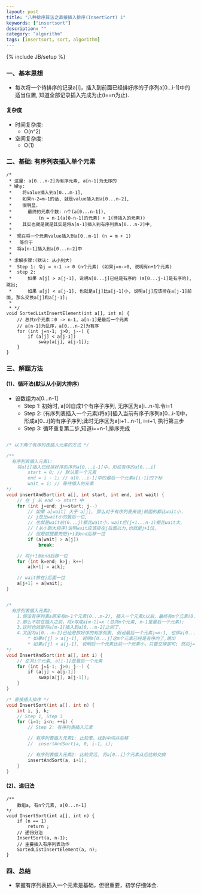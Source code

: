 ```yaml
---
layout: post
title: "八种排序算法之直接插入排序(InsertSort) 1"
keywords: ["insertsort"]
description: ""
category: "algorithm"
tags: [insertsort, sort, algorithm]
---
```

{% include JB/setup %}

### 一、基本思想
* 每次将一个待排序的记录a[i]，插入到前面已经排好序的子序列a[0...i-1]中的适当位置, 知道全部记录插入完成为止(i==n为止).

#### 复杂度
* 时间复杂度:
    * O(n^2)
* 空间复杂度:
    * O(1)

### 二、基础: 有序列表插入单个元素

```
/*
 * 这里: a[0...n-2]为有序元素, a[n-1]为无序的
 * Why:
 *    将value插入到a[0...m-1], 
 *    如果n-2=m-1的话, 就是value插入到a[0...n-2],
 *    很明显，
 *      最终的元素个数: n个(a[0...n-1]), 
 *          (n = n-1(a[0-n-1]的元素) + 1(待插入的元素)) 
 *    其实也就是就是其实是将a[n-1]插入到有序列表a[0...n-2]中, 
 *
 *  现在将一个元素value插入到a[0..m-1] (n = m + 1)
 *   等价于
 *  将a[n-1]插入到a[0...n-2]中
 *
 * 求解步骤:(默认: 从小到大)
 *  Step 1: 令j = n-1 -> 0 (n个元素) (如果j=n->0, 说明有n+1个元素)
 *  step 2:
 *      如果 a[j] > a[j-1], 说明a[0...j]已经是有序的 (a[0...j-1]是有序的), 跳出;
 *      如果 a[j] < a[j-1], 也就是a[j]比a[j-1]小, 说明a[j]应该排在a[j-1]前面, 那么交换a[j]和a[j-1];
 *
 * */
void SortedListInsertElement(int a[], int n) {
    // 总共n个元素：0 -> n-1, a[n-1]是最后一个元素
    // a[n-1]为乱序，a[0...n-2]为有序
    for (int j=n-1; j>0; j--) {
        if (a[j] < a[j-1])
            swap(a[j], a[j-1]);
    }
}
```

### 三、解题方法

#### (1)、循环法(默认从小到大排序)

* 设数组为a[0...n-1]
    * Step 1: 初始时, a[0]自成1个有序子序列, 无序区为a[i...n-1].令i=1
    * Step 2: (有序列表插入一个元素)将a[i]插入当前有序子序列a[0...i-1]中，形成a[0...i]的有序子序列;此时无序区为a[i+1...n-1], i=i+1, 执行第三步
    * Step 3: 循环重复第二步,知道i==n-1,排序完成

```c

/* 以下两个有序列表插入元素的方法 */

/**
  有序列表插入元素1:
    将a[i]插入已经排好序的序列a[0...i-1]中，形成有序的a[0...i]
        start = 0; // 默认第一个元素
        end = i - 1; // a[0...i-1]中的最后一个元素a[i-1]的下标
        wait = i; // 等待插入的元素
*/
void insertAndSort(int a[], int start, int end, int wait) {
    // 在 j 从 end -> start 中
    for (int j=end; j>=start; j--)
        // 如果 a[wait] 大于 a[j], 那么对于有序列表来说j前面的都比wait小，
        // j是比wait小的最后一位,
        // 也就是wait前(0...j)都比wait小，wait后(j+1...n-1)都比wait大, 
        // (从小到大排序)说明wait应该排在j后面以为,也就是j+1位,
        // 但是前提要先把j+1到end后移一位
        if (a[wait] > a[j])
            break;

    // 将j+1到end后移一位
    for (int k=end; k>j; k++)
        a[k+1] = a[k];

    // wait排在j后面一位
    a[j+1] = a[wait];
}


/*
  有序列表插入元素2:
    1.假设有序列表a原来有m-1个元素(0...m-2), 插入一个元素x以后，最终有m个元素(0...m-1); 
    2.那么不妨在插入之前，将x写成a[m-1]=x (总共m个元素, m-1是最后一个元素);
    3.这时也就是将a[m-1]插入到a[0...m-2]之间了.
    4.又因为a[0...m-2]已经是排好序的有序列表, 假设最后一个元素j=m-1, 也即a[0...j-1]是有序的, 那么只要
        * 如果a[j] > a[j-1], 说明a[0...j]这m个元素已经是有序的了,跳出
        * 如果a[j] < a[j-1], 说明后一个元素比前一个元素小，只要交换即可; 然后j=j-1, 重复重复该步骤(4)
*/
void InsertAndSort(int a[], int i) {
    // 总共i个元素, a[i-1]是最后一个元素
    for (int j=i-1; j>0; j--) {
        if (a[j] < a[j-1])
            swap(a[j], a[j-1]);
    }
}

/* 直接插入排序 */
void InsertSort(int a[], int n) {
    int i, j, k;
    // Step 1, Step 3
    for (i=1; i<n; ++i) {
        // Step 2: 有序列表插入元素

        // 有序列表插入元素1: 比较笨，找到中间并后移
        //  insertAndSort(a, 0, i-1, i);

        // 有序列表插入元素2: 比较灵活, 将a[0..i]个元素从后往前交换
        insertAndSort(a, i+1);
    }
}
```

#### (2)、递归法

```
/**
    数组a, 有n个元素, a[0...n-1]
*/
void InsertSort(int a[], int n) {
    if (n == 1)
        return ;
    // 递归分治
    InsertSort(a, n-1);
    // 主要插入有序列表动作
    SortedListInsertElement(a, n);
}
```

### 四、总结
* 掌握有序列表插入一个元素是基础，但很重要，初学仔细体会.
